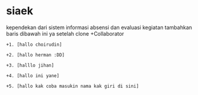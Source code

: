 siaek
=====
kependekan dari sistem informasi absensi dan evaluasi kegiatan
tambahkan baris dibawah ini ya setelah clone
+Collaborator

	+1. [hallo choirudin]

	+2. [hallo herman :DD] 

	+3. [halllo jihan]

	+4. [hallo ini yane]

	+5. [hallo kak coba masukin nama kak giri di sini]
